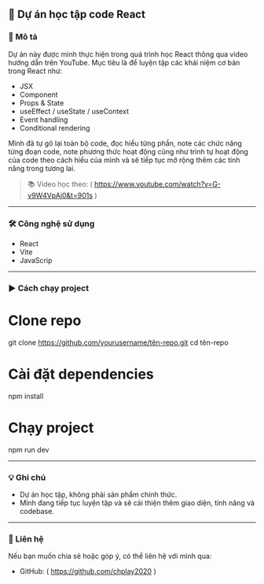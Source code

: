 ## 📘 Dự án học tập code React

### 🚀 Mô tả

Dự án này được mình thực hiện trong quá trình học React thông qua video hướng dẫn trên YouTube.
Mục tiêu là để luyện tập các khái niệm cơ bản trong React như:

* JSX
* Component
* Props & State
* useEffect / useState / useContext
* Event handling
* Conditional rendering

Mình đã tự gõ lại toàn bộ code, đọc hiểu từng phần, note các chức năng từng đoạn code, note phương thức hoạt động cũng như trình tự hoạt động của code theo cách hiểu của mình và sẽ tiếp tục mở rộng thêm các tính năng trong tương lai.

> 📚 Video học theo: ( https://www.youtube.com/watch?v=G-v9W4VpAj0&t=901s )

---

### 🛠️ Công nghệ sử dụng

* React
* Vite
* JavaScrip

---

### ▶️ Cách chạy project

# Clone repo
git clone https://github.com/yourusername/tên-repo.git
cd tên-repo

# Cài đặt dependencies
npm install

# Chạy project
npm run dev

---

### 💡 Ghi chú

* Dự án học tập, không phải sản phẩm chính thức.
* Mình đang tiếp tục luyện tập và sẽ cải thiện thêm giao diện, tính năng và codebase.

---

### 📩 Liên hệ

Nếu bạn muốn chia sẻ hoặc góp ý, có thể liên hệ với mình qua:

* GitHub: ( https://github.com/chplay2020 )
